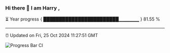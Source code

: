 ### Hi there 👋 I am Harry , 

⏳ Year progress { ████████████████████████▁▁▁▁▁▁ } 81.55 %

---

⏰ Updated on Fri, 25 Oct 2024 11:27:51 GMT

![Progress Bar CI](https://github.com/duykhang68/duykhang68/workflows/Progress%20Bar%20CI/badge.svg)
